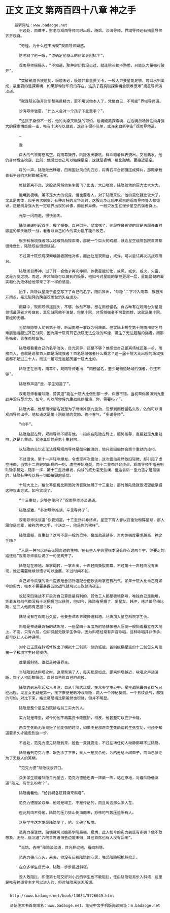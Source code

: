 # 正文 正文 第两百四十八章 神之手
        最新网址：www.badaoge.net
          不远处，雨幕中，财老与观雨导师同时出现，随后，沙海导师，界域导师还有摘星导师齐齐现身。
      
          “奇怪，为什么还不出现”观雨导师疑惑。
      
          财老斜了他一眼，“你确定他身上的封印会阻扰？”。
      
          观雨导师摇摇头，“不知道，那种封印我没见过，就连院长都不熟悉，只能以力量强行破开”。
      
          “突破融境会被阻扰，极境未必，极境并非重要关卡，一般人只要星能足够，可以水到渠成，最重要的是探索境，如果那种封印真的存在，这孩子要突破探索境会很难很难”摘星导师淡淡道。
      
          “就连院长破开封印都耗费精力，更不用说他本人了，凭他自己，不可能”界域导师道。
      
          沙海导师皱眉，“什么人会对一个孩子下此重手？”。
      
          “这孩子身份不一般，他的肉身天赋强的可怕，融境媲美探索境，在边境战场挡住肉身强大的探索境巨兽一击，唯有十决可以做到，这孩子很不简单，或许来自新宇宙”观雨导师道。
      
          …
      
          轰
      
          巨大的气浪席卷高空，将雨幕撕开，陆隐发出嘶吼，鲜血顺着体表流出，又被蒸发，他的身体发生改变，此刻，他感觉自己可以触摸星空，这就是极境，相比融境，更接近星空。
      
          呼的一声，陆隐陡然睁眼，四周围劲风扫向四方，将青石平台都碾压成碎片，那颗承载青石平台的大树都被压弯。
      
          修兹距离不远，这股劲风将他生生震飞了出去，大口喘息，陆隐给他的压力太大太大。
      
          融境到极境，虽不是太大的蜕变，但也要看人，对于陆隐来说，他的变化就比较大了，尤其是肉体，似乎再次蜕变，有种奇特的光华流转，这股光华连暗中观察的观雨导师等人都惊讶，这是肉身强大到一定境界出现的异像，而这种异像，一般只发生在漫步星空的强者身上。
      
          光华一闪而逝，很快消失。
      
          陆隐缓缓抬起双手，握了握拳，自己似乎，又增强了，他现在最希望的就是再跟袭击柯娜星的那头龇铁一战，看看以自己如今的实力能不能击败它。
      
          很少有极境强者可以越级挑战探索境，那是一个巨大的跨越，就连星空战院各院首席都很难做到，陆隐现在很想试试。
      
          不过第十院没有探索境强者跟他对练，而此处是观雨台，或许，可以尝试再次挑战观雨台。
      
          陆隐闭目养神，过了好一会他才再次睁眼，体表星能幻化，或风，或水，或火，火雷，这是万变之境，而这，并非陆隐可以做到的极限，他如今对星能的掌控更深一层，星能晶髓的凝实和化为液体给他带来了不一样的感受。
      
          抬手，陆隐以星能于虚空写下了自己的名字，随后推出，‘陆隐’二字冲入雨幕，狠狠推开雨点，毫无阻碍的跨越观雨台消失在远方。
      
          雨幕中，观雨导师摇摇头，不够，依然不够，想在雨榜留名，自古唯有在观雨台对星能领悟最深者才可做到，其它战院他不清楚，但第十院，非场域强者不可登雨榜，这就是第十院，曾经的无疆。
      
          当初陆隐等人初到第十院，听闻雨榜一事以为很简单，但实际上想在第十院雨榜留名的难度远远超过其它战院，因为第十院有其它战院无法企及的辉煌，诞生了无法超越的强者，而那些强者，皆在雨榜留名。
      
          陆隐眼看着自己的名字消失，目光诧异，还是不够？他感觉自己距离场域还差一步，雨榜百人，也就是说那百人都是场域强者？百名场域强者什么概念？这一届十院大比出现的场域强者都不超过二十人，而这一届可是远超历届十院大比的。
      
          陆隐正在思考，雨幕中，观雨导师走出，“雨榜留名，至少是领悟场域的强者，你还不够”。
      
          陆隐恭声道“是，学生知道了”。
      
          观雨导师看着陆隐，赞赏道“能在十院大比做到那一步，你很不错，当初帮你推演到九重劲并没有尽全力，如今，可以帮你将九重劲继续推演，你，需要吗？”。
      
          陆隐大喜，他想雨榜留名就是为了继续推演九重劲，没想到雨榜留名失败，依然可以请观雨导师出手，他知道这是第十院给他的奖励，也不客气，“多谢导师”。
      
          “抬手”。
      
          陆隐抬起左臂，观雨导师不疑有他，一指点在陆隐左臂上，顺势推导，直接就是九重轻响，这是九重劲，紧随其后的是第十重轻响，
      
          以陆隐的见识还无法理解观雨导师是如何推演的，他只能细细体会第十重劲的技巧。
      
          不过很快，第十一声轻响爆发，令虚空再次震动，这次震动虽然依旧轻微，却引起了虚空扭曲，当第十二声轻响出现的一刻，虚空开始崩裂，而十二重劲并非终点，观雨导师手指来到陆隐手腕处，随手一挥，第十三重劲爆发，内敛的威力毫无波澜，但这最后一重力道才是最强的，陆隐有种可以将一切都摧毁的感觉。
      
          十院大比上，格兰蒂尼梅比斯面对流音就施展了十三重劲，那时候陆隐就很渴望能掌握这种攻击方式，如今实现了。
      
          “十三重劲，足够你使用了”观雨导师淡淡说道。
      
          陆隐感激，“多谢导师推演，辛苦导师了”。
      
          观雨导师淡淡道“你要知道，十三重劲并非终点，星空下有人曾以百重劲粉碎星球，那人跟你是同辈，被称为神之手，十决之一，他是你的榜样”。
      
          陆隐震撼，百重劲？这可不是一般的恐怖，叠加劲道越多，对肉体强度要求越高，神之手吗？
      
          “人是一种可以创造无限奇迹的生物，在有些人字典里根本没有终点这两个字，你要走的路还远”观雨导师最后说了一句便离开了。
      
          陆隐站在原地，单掌翻转，一掌击出，十声轻响撕裂雨幕，不过第十一声轻响没有出现，他还需要继续领悟才可以施展，不过时间不长。
      
          自己如今最强的攻击应该是叠加劲道配合倍数波动掌还有战气，如果十院大比自己有如今的实力，根本不需要暴露五纹战气就可以击败颜清夜王。
      
          说起来四强战不开启对自己算是最有利的，其他三人都是极境巅峰，唯独自己是融境，凭着五纹战气都没有十足把握可以获胜，但如今，陆隐有把握了，采星女，韩冲，格兰蒂尼梅比斯，这三人他都有把握击败。
      
          陆隐没有在观雨台久留，他要去试炼界域神道斜塔，尽快加入星空战院学生会。
      
          斜塔是神道最奇特的试炼地，一座呈四十五度角的塔就像被人压倒一般斜着矗立在大地上，不高，只有六层，但却引起无数学生争夺，因为斜塔经常有声音咏唱，这种咏唱并非传承，却可以让人心神通明。
      
          刘小云正是在斜塔修炼出了模拟十三剑第一剑的威能，否则纵横星空的十三剑怎么可能被一个极境学生轻易模仿。
      
          谁掌握斜塔，谁就是神道界主。
      
          当陆隐到达斜塔之时，这里聚满了人，每天都是如此，距离斜塔越近，咏唱之声越清晰，每个人相距都很远，自顾自熟练自己的战技。
      
          陆隐的到来引起众人关注，自从十院大比后，在众多学生心中，星空战院最强者排名已经出现，采星女无疑是第一，接下来便是韩冲与陆隐，两人一个神秘莫测，一个五纹战气，都强的可怕，对比下来，格兰蒂尼梅比斯虽然也很强，但并不明显。
      
          陆隐是整个星空战院排名前三实力的人。
      
          实力就是尊重，如今的他不再需要卡隆庇护，相反，他甚至可以庇护卡隆。
      
          两次生死劫无限缩短了他变强的时间，如果不是那两次生死劫运转生死玄功，他还不知道要多久才能走到这一步。
      
          不远处，范克力德见陆隐到来，脸色一变就要走，不过在场任何人动静都瞒不过陆隐。
      
          陆隐看到范克力德，眼色冷了下来，此人一枪挑杀他，为的是给火域面子，而自己就沦为了无数人的笑柄。
      
          “范克力德”陆隐淡淡开口。
      
          众多学生顺着陆隐目光望去，范克力德脸色青一阵紫一阵，站在原地，对着陆隐低沉道“陆兄，有什么吩咐？”。
      
          陆隐看着他，“给我喊各院首席来斜塔”。
      
          范克力德握紧双拳，他可是域主，不是传话的，而且周边那么多人在。
      
          但此刻由不得他，陆隐的压力排山倒海而来，恐怖的气势压迫所有人。
      
          众多学生这才发现陆隐变了，他，突破了极境。
      
          范克力德骇然，融境就可以媲美学院最强，极境，此人如今的实力到底有多强？他不敢想象，无奈，低沉道“六院首席道博去边境未归，其他首席也有人没有回来”。
      
          “无妨，去吧”陆隐淡淡道，目光掠过他，看向斜塔。
      
          范克力德点点头，离去，他没有反抗陆隐的心思，唯恐陆隐把枪脉抢走。
      
          在众多学生目光中，陆隐一步步接近斜塔。
      
          没人敢阻拦，即便第七院交好刘小云的学生也不敢阻拦，任由陆隐轻易步入斜塔，这里是唯有神道界主才可以进入的，但对陆隐来说无所谓。
      
      
      http://www.badaoge.net/book/13084/5726649.html
      
      请记住本书首发域名：www.badaoge.net。笔尖中文手机版阅读网址：m.badaoge.net